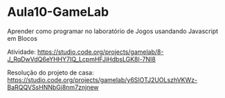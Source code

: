 # Aula10-GameLab
Aprender como programar no laboratório de Jogos usandando Javascript em Blocos

Atividade: https://studio.code.org/projects/gamelab/8-J_RqDwVdQ6eYHHY7IQ_LcpmHFJiHdbsLGK8l-7NI8

Resolução do projeto de casa: https://studio.code.org/projects/gamelab/y6SIOTJ2UOLszhVKWz-BaRQQVSsHNNbGi8nm7znjnew

